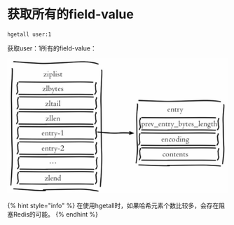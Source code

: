 # 获取所有的field-value

```text
hgetall user:1
```

获取user：1所有的field-value：

![](../../.gitbook/assets/image%20%28125%29.png)

{% hint style="info" %}
在使用hgetall时，如果哈希元素个数比较多，会存在阻塞Redis的可能。
{% endhint %}




